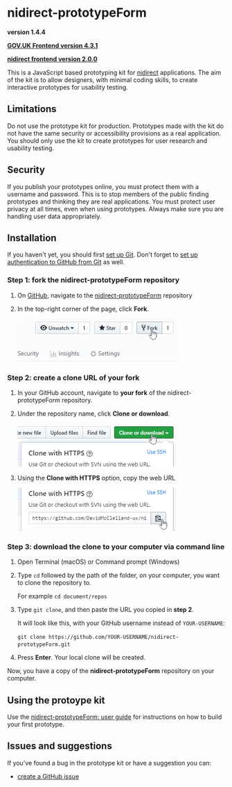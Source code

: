 # nidirect-prototypeForm
**version 1.4.4**

[**GOV.UK Frontend version 4.3.1**](https://github.com/alphagov/govuk-frontend)

[**nidirect frontend version 2.0.0**](https://github.com/dof-dss/nidirect-frontend)

This is a JavaScript based prototyping kit for [nidirect]( https://www.nidirect.gov.uk/) applications. The aim of the kit is to allow designers, with minimal coding skills, to create interactive prototypes for usability testing.

## Limitations
Do not use the prototype kit for production. Prototypes made with the kit do not have the same security or accessibility provisions as a real application. You should only use the kit to create prototypes for user research and usability testing.

## Security
If you publish your prototypes online, you must protect them with a username and password. This is to stop members of the public finding prototypes and thinking they are real applications.
You must protect user privacy at all times, even when using prototypes. Always make sure you are handling user data appropriately. 


## Installation
If you haven't yet, you should first [set up Git]( https://help.github.com/en/github/getting-started-with-github/set-up-git). Don't forget to [set up authentication to GitHub from Git]( https://help.github.com/en/articles/set-up-git#next-steps-authenticating-with-github-from-git) as well.

### Step 1: fork the nidirect-prototypeForm repository
1.	On [GitHub]( https://github.com/), navigate to the [nidirect-prototypeForm]( https://github.com/DavidMcClelland-ux/nidirect-prototypeForm) repository

2.	In the top-right corner of the page, click **Fork**.

    ![click the fork button to create a copy of the nidirect-prototypeForm in your own repository](./assets/github_images/protoForm-guide-fork.png)

### Step 2: create a clone URL of your fork
1.	In your GitHub account, navigate to **your fork** of the nidirect-prototypeForm repository. 
2.	Under the repository name, click **Clone or download**.

    ![click the clone or download button](./assets/github_images/protoForm-guide-clone.png)
3.	Using the **Clone with HTTPS** option, copy the web URL

    ![click the copy to clipboard button to copy the web URL of your repository](./assets/github_images/protoForm-guide-copyURL.png)
    
### Step 3: download the clone to your computer via command line
1.	Open Terminal (macOS) or Command prompt (Windows)
2.	Type `cd` followed by the path of the folder, on your computer, you want to clone the repository to.
    
    For example `cd document/repos`    
3.	Type `git clone`, and then paste the URL you copied in **step 2**.

    It will look like this, with your GitHub username instead of `YOUR-USERNAME`:
    
    ```git clone https://github.com/YOUR-USERNAME/nidirect-prototypeForm.git```
4.	Press **Enter**. Your local clone will be created.


Now, you have a copy of the **nidirect-prototypeForm** repository on your computer.

## Using the protoype kit

Use the [nidirect-prototypeForm: user guide](./userGuide.md) for instructions on how to build your first prototype.

## Issues and suggestions
If you’ve found a bug in the prototype kit or have a suggestion you can:
* [create a GitHub issue](https://github.com/DavidMcClelland-ux/nidirect-prototypeForm/issues)